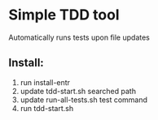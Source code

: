 # Simple TDD tool

Automatically runs tests upon file updates

## Install:
1. run install-entr
2. update tdd-start.sh searched path
3. update run-all-tests.sh test command
4. run tdd-start.sh
